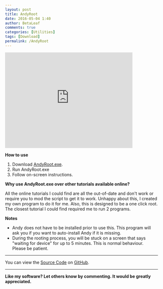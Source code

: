 ```yaml
---
layout: post
title: AndyRoot
date: 2016-05-04 1:40
author: BetaLeaf
comments: true
categories: [Utilities]
tags: [Download]
permalink: /AndyRoot
---
```


<iframe width="420" height="315" src="https://www.youtube.com/embed/HiuMsOLVn6g&autoplay=1" frameborder="0" allowfullscreen></iframe>

**How to use**  
1. Download [AndyRoot.exe](https://github.com/BetaLeaf/AndyRoot/releases/).  
2. Run AndyRoot.exe  
3. Follow on-screen instructions.  

**Why use AndyRoot.exe over other tutorials available online?**  

All the online tutorials I could find are all the out-of-date and don't work or require you to mod the script to get it to work. Unhappy about this, I created my own program to do it for me. Also, this is designed to be a one click root. The closest tutorial I could find required me to run 2 programs.  

**Notes**  

  * Andy does not have to be installed prior to use this. This program will ask you if you want to auto-install Andy if it is missing.  
  * During the rooting process, you will be stuck on a screen that says "waiting for device" for up to 5 minutes. This is normal behaviour. Please be patient.

---

You can view the [Source Code](https://github.com/BetaLeaf/AndyRoot/archive/0.2.zip) on [GitHub](https://github.com/BetaLeaf/AndyRoot/).  

---

**Like my software? Let others know by commenting. It would be greatly appreciated.**  